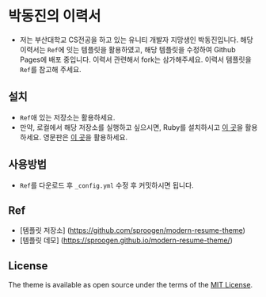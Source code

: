 # 박동진의 이력서

* 저는 부산대학교 CS전공을 하고 있는 유니티 개발자 지망생인 박동진입니다. 해당 이력서는 `Ref`에 잇는 템플릿을 활용하였고, 해당 템플릿을 수정하여 Github Pages에 배포 중입니다. 이력서 관련해서 fork는 삼가해주세요. 이력서 템플릿을 `Ref`를 참고해 주세요.


## 설치

* `Ref`애 있는 저장소는 활용하세요.
* 만약, 로컬에서 해당 저장소를 실행하고 싶으시면, Ruby를 설치하시고 [이 곳](https://jekyllrb-ko.github.io/docs/)을 활용하세요. 영문판은 [이 곳](https://jekyllrb.com/docs/)을 활용하세요.

## 사용방법

* `Ref`를 다운로드 후 `_config.yml` 수정 후 커밋하시면 됩니다.

## Ref
* [템플릿 저장소] (https://github.com/sproogen/modern-resume-theme)
* [템플릿 데모] (https://sproogen.github.io/modern-resume-theme/)


## License

The theme is available as open source under the terms of the [MIT License](https://opensource.org/licenses/MIT).
